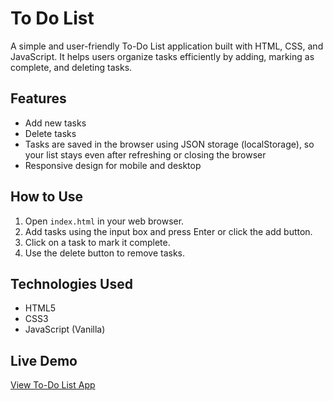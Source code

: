 # To Do List

A simple and user-friendly To-Do List application built with HTML, CSS, and JavaScript. It helps users organize tasks efficiently by adding, marking as complete, and deleting tasks.

## Features

- Add new tasks
- Delete tasks
- Tasks are saved in the browser using JSON storage (localStorage), so your list stays even after refreshing or closing the browser
- Responsive design for mobile and desktop

## How to Use

1. Open `index.html` in your web browser.
2. Add tasks using the input box and press Enter or click the add button.
3. Click on a task to mark it complete.
4. Use the delete button to remove tasks.

## Technologies Used

- HTML5  
- CSS3  
- JavaScript (Vanilla)


## Live Demo

[View To-Do List App](https://ajramirezcodes.github.io/To-Do-List/)
